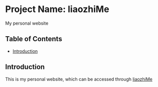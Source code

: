 # Project Name: liaozhiMe

My personal website

## Table of Contents

- [Introduction](#introduction)


## Introduction

This is my personal website, which can be accessed through [liaozhiMe](https://liaozhi.me)


